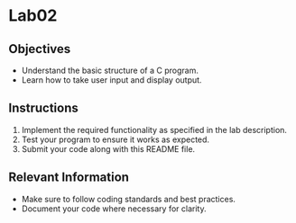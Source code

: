# Lab02

## Objectives
- Understand the basic structure of a C program.
- Learn how to take user input and display output.

## Instructions
1. Implement the required functionality as specified in the lab description.
2. Test your program to ensure it works as expected.
3. Submit your code along with this README file.

## Relevant Information
- Make sure to follow coding standards and best practices.
- Document your code where necessary for clarity.